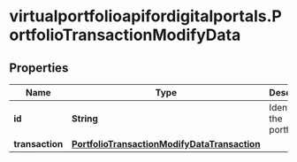 # virtualportfolioapifordigitalportals.PortfolioTransactionModifyData

## Properties

Name | Type | Description | Notes
------------ | ------------- | ------------- | -------------
**id** | **String** | Identifier of the portfolio. | 
**transaction** | [**PortfolioTransactionModifyDataTransaction**](PortfolioTransactionModifyDataTransaction.md) |  | [optional] 


